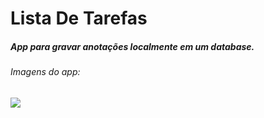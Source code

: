# Lista De Tarefas
##### App para gravar anotações localmente em um database.
###### Imagens do app:
![](https://media.giphy.com/media/pQtM12kSWHpX9kwE0G/giphy.gif)

